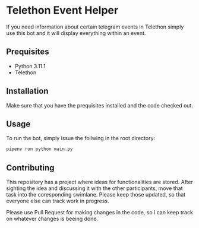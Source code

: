 # Telethon Event Helper

If you need information about certain telegram events in Telethon simply use this bot and it will display everything within an event.

## Prequisites

- Python 3.11.1
- Telethon

## Installation

Make sure that you have the prequisites installed and the code checked out.

## Usage
To run the bot, simply issue the follwing in the root directory:
```bash
pipenv run python main.py
```

## Contributing
This repository has a project where ideas for functionalities are stored.
After sighting the idea and discussing it with the other participants, move that task into the coresponding swimlane. Please keep those updated, so that everyone else can track work in progress.

Please use Pull Request for making changes in the code, so i can keep track on whatever changes is beeing done.
